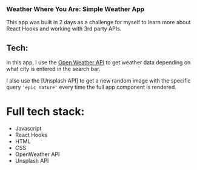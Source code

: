 ### Weather Where You Are: Simple Weather App

This app was built in 2 days as a challenge for myself to learn more about React Hooks and working with 3rd party APIs.

## Tech:

In this app, I use the [Open Weather API](https://openweathermap.org/) to get weather data depending on what city is entered in the search bar.

I also use the [Unsplash API] to get a new random image with the specific query `'epic nature'` every time the full app component is rendered.

# Full tech stack:
- Javascript
- React Hooks
- HTML
- CSS
- OpenWeather API
- Unsplash API
